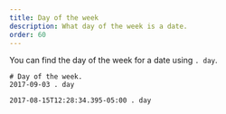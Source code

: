 ```yaml
---
title: Day of the week
description: What day of the week is a date.
order: 60
---
```

You can find the day of the week for a date using  `. day`.

```
# Day of the week.
2017-09-03 . day
    
2017-08-15T12:28:34.395-05:00 . day
```
